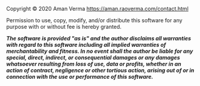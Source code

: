 Copyright © 2020 Aman Verma <https://aman.raoverma.com/contact.html>

Permission to use, copy, modify, and/or distribute this software for any
purpose with or without fee is hereby granted.

***The software is provided "as is" and the author disclaims all warranties with
regard to this software including all implied warranties of merchantability and
fitness. In no event shall the author be liable for any special, direct,
indirect, or consequential damages or any damages whatsoever resulting from
loss of use, data or profits, whether in an action of contract, negligence or
other tortious action, arising out of or in connection with the use or
performance of this software.***

